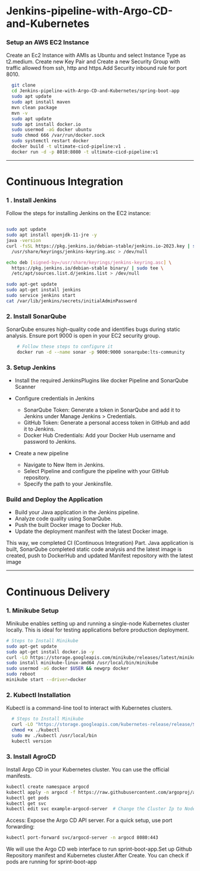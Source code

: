 # Jenkins-pipeline-with-Argo-CD-and-Kubernetes

### Setup an AWS EC2 Instance 
Create an Ec2 Instance with AMIs as Ubuntu and select Instance Type as t2.medium. Create new Key Pair and Create a new Security Group with traffic allowed from ssh, http and https.Add Security inbound rule for port 8010.

``` bash
  git clone
  cd Jenkins-pipeline-with-Argo-CD-and-Kubernetes/spring-boot-app
  sudo apt update
  sudo apt install maven
  mvn clean package
  mvn -v
  sudo apt update
  sudo apt install docker.io
  sudo usermod -aG docker ubuntu
  sudo chmod 666 /var/run/docker.sock
  sudo systemctl restart docker
  docker build -t ultimate-cicd-pipeline:v1 .
  docker run -d -p 8010:8080 -t ultimate-cicd-pipeline:v1

```
---

# Continuous Integration
### 1 . Install Jenkins
Follow the steps for installing Jenkins on the EC2 instance:
  ``` bash

  sudo apt update
  sudo apt install openjdk-11-jre -y
  java -version
  curl -fsSL https://pkg.jenkins.io/debian-stable/jenkins.io-2023.key | sudo tee \
    /usr/share/keyrings/jenkins-keyring.asc > /dev/null
  
  echo deb [signed-by=/usr/share/keyrings/jenkins-keyring.asc] \
    https://pkg.jenkins.io/debian-stable binary/ | sudo tee \
    /etc/apt/sources.list.d/jenkins.list > /dev/null
  
  sudo apt-get update
  sudo apt-get install jenkins
  sudo service jenkins start
  cat /var/lib/jenkins/secrets/initialAdminPassword
  ```

### 2. Install SonarQube 
SonarQube ensures high-quality code and identifies bugs during static analysis. Ensure port 9000 is open in your EC2 security group.
``` bash
    # Follow these steps to configure it
    docker run -d --name sonar -p 9000:9000 sonarqube:lts-community
  ```

### 3. Setup Jenkins
 -  Install the required JenkinsPlugins like docker Pipeline and SonarQube Scanner
 -  Configure credentials in Jenkins
     -  SonarQube Token: Generate a token in SonarQube and add it to Jenkins under Manage Jenkins > Credentials.
     -  GitHub Token: Generate a personal access token in GitHub and add it to Jenkins.
     -  Docker Hub Credentials: Add your Docker Hub username and password to Jenkins.
  
 -  Create a new pipeline
     - Navigate to New Item in Jenkins.
     - Select Pipeline and configure the pipeline with your GitHub repository.
     - Specify the path to your Jenkinsfile.

### Build and Deploy the Application

- Build your Java application in the Jenkins pipeline.
- Analyze code quality using SonarQube.
- Push the built Docker image to Docker Hub.
- Update the deployment manifest with the latest Docker image.

This way, we completed CI (Continuous Integration) Part. Java application is built, SonarQube completed static code analysis and the latest image is created, push to DockerHub and updated Manifest repository with the latest image

---

# Continuous Delivery

### 1. Minikube Setup
Minikube enables setting up and running a single-node Kubernetes cluster locally. This is ideal for testing applications before production deployment.

  ```bash
  # Steps to Install Minikube
  sudo apt-get update
  sudo apt-get install docker.io -y
  curl -LO https://storage.googleapis.com/minikube/releases/latest/minikube-linux-amd64
  sudo install minikube-linux-amd64 /usr/local/bin/minikube
  sudo usermod -aG docker $USER && newgrp docker
  sudo reboot
  minikube start --driver=docker
  
  ```
### 2. Kubectl Installation
Kubectl is a command-line tool to interact with Kubernetes clusters.
  ```bash
    # Steps to Install Minikube
    curl -LO "https://storage.googleapis.com/kubernetes-release/release/$(curl -s https://storage.googleapis.com/kubernetes-release/release/stable.txt)/bin/linux/amd64/kubectl"
    chmod +x ./kubectl
    sudo mv ./kubectl /usr/local/bin
    kubectl version
  
  ```

### 3. Install AgroCD
Install Argo CD in your Kubernetes cluster. You can use the official manifests.

  ``` bash
  kubectl create namespace argocd
  kubectl apply -n argocd -f https://raw.githubusercontent.com/argoproj/argo-cd/stable/manifests/install.yaml
  kubectl get pods
  kubectl get svc
  kubectl edit svc example-argocd-server  # Change the Cluster Ip to NodePort
 ```

Access: Expose the Argo CD API server. For a quick setup, use port forwarding:
  ```bash
  kubectl port-forward svc/argocd-server -n argocd 8080:443
  ```

We will use the Argo CD web interface to run sprint-boot-app.Set up Github Repository manifest and Kubernetes cluster.After Create. You can check if pods are running for sprint-boot-app





